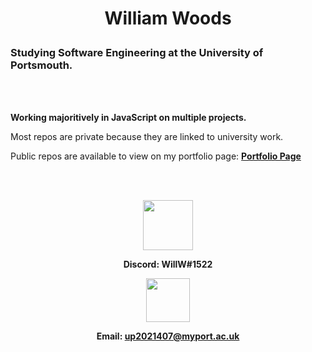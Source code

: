 
# <p align ="center"> William Woods </p>


### Studying Software Engineering at the University of Portsmouth.


<br></br>


<b>Working majoritively in JavaScript on multiple projects.</b>

  

Most repos are private because they are linked to university work.

  

Public repos are available to view on my portfolio page: <b> [Portfolio Page](https://up2021407.github.io/portfolio/) </b>

  

<br></br>

  

<p  align="center">  <img  src="https://cdn4.iconfinder.com/data/icons/logos-and-brands/512/91_Discord_logo_logos-512.png"  width="80"></p>

<p  align="center"><b>Discord: WillW#1522</b></p>

  

<p  align="center"><img  src="https://cdn4.iconfinder.com/data/icons/social-media-logos-6/512/112-gmail_email_mail-512.png"  width="70"></p>

<p  align="center"><b>Email: <a  href="mailto:up2021407@myport.ac.uk">up2021407@myport.ac.uk</b></a></p>
